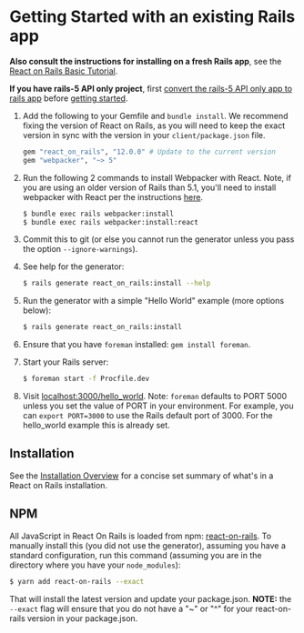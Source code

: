 # Getting Started with an existing Rails app

**Also consult the instructions for installing on a fresh Rails app**, see the [React on Rails Basic Tutorial](../../docs/tutorial.md).

**If you have rails-5 API only project**, first [convert the rails-5 API only app to rails app](#convert-rails-5-api-only-app-to-rails-app) before [getting started](#getting-started-with-an-existing-rails-app).

1. Add the following to your Gemfile and `bundle install`. We recommend fixing the version of React on Rails, as you will need to keep the exact version in sync with the version in your `client/package.json` file.

   ```ruby
   gem "react_on_rails", "12.0.0" # Update to the current version
   gem "webpacker", "~> 5"
   ```

2. Run the following 2 commands to install Webpacker with React. Note, if you are using an older version of Rails than 5.1, you'll need to install webpacker with React per the instructions [here](https://github.com/rails/webpacker).


   ```bash
   $ bundle exec rails webpacker:install
   $ bundle exec rails webpacker:install:react
   ```

3. Commit this to git (or else you cannot run the generator unless you pass the option `--ignore-warnings`).

4. See help for the generator:

   ```bash
   $ rails generate react_on_rails:install --help
   ```

5. Run the generator with a simple "Hello World" example (more options below):

   ```bash
   $ rails generate react_on_rails:install
   ```

6. Ensure that you have `foreman` installed: `gem install foreman`.

7. Start your Rails server:

   ```bash
   $ foreman start -f Procfile.dev
   ```

8. Visit [localhost:3000/hello_world](http://localhost:3000/hello_world). Note: `foreman` defaults to PORT 5000 unless you set the value of PORT in your environment. For example, you can `export PORT=3000` to use the Rails default port of 3000. For the hello_world example this is already set.

## Installation

See the [Installation Overview](docs/outdated/manual-installation-overview.md) for a concise set summary of what's in a React on Rails installation.


## NPM

All JavaScript in React On Rails is loaded from npm: [react-on-rails](https://www.npmjs.com/package/react-on-rails). To manually install this (you did not use the generator), assuming you have a standard configuration, run this command (assuming you are in the directory where you have your `node_modules`):

```bash
$ yarn add react-on-rails --exact
```

That will install the latest version and update your package.json. **NOTE:** the `--exact` flag will ensure that you do not have a "~" or "^" for your react-on-rails version in your package.json.
